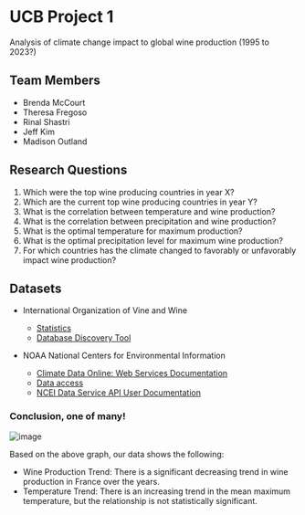 # UCB Project 1
Analysis of climate change impact to global wine production (1995 to 2023?)

## Team Members
- Brenda McCourt
- Theresa Fregoso
- Rinal Shastri
- Jeff Kim
- Madison Outland

## Research Questions
1. Which were the top wine producing countries in year X?
2. Which are the current top wine producing countries in year Y?
3. What is the correlation between temperature and wine production?
4. What is the correlation between precipitation and wine production?
5. What is the optimal temperature for maximum production?
6. What is the optimal precipitation level for maximum wine production?
7. For which countries has the climate changed to favorably or unfavorably impact wine production?

## Datasets
- International Organization of Vine and Wine
  - [Statistics](https://www.oiv.int/what-we-do/statistics)
  - [Database Discovery Tool](https://www.oiv.int/what-we-do/data-discovery-report?oiv)

- NOAA National Centers for Environmental Information
  - [Climate Data Online: Web Services Documentation](https://www.ncdc.noaa.gov/cdo-web/webservices/v2#gettingStarted)
  - [Data access](https://www.ncei.noaa.gov/access)
  - [NCEI Data Service API User Documentation](https://www.ncei.noaa.gov/support/access-data-service-api-user-documentation)

   
### Conclusion, one of many!
![image](https://github.com/omomadcat/Viticulture/assets/114450824/c256d8a5-8a8e-4093-87e4-8f29dc0d6587)

Based on the above graph, our data shows the following:
- Wine Production Trend: There is a significant decreasing trend in wine production in France over the years.
- Temperature Trend: There is an increasing trend in the mean maximum temperature, but the relationship is not statistically significant.
